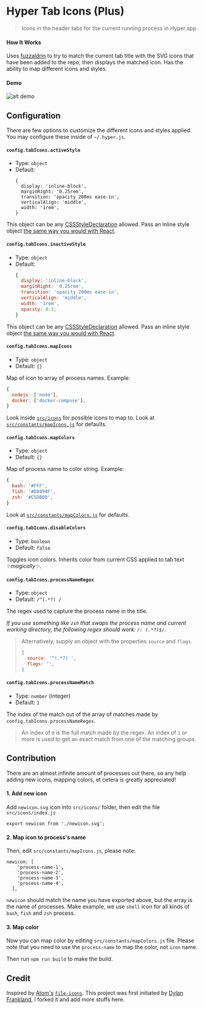 # Hyper Tab Icons (Plus)

> Icons in the header tabs for the current running process in Hyper.app.

#### How It Works

Uses [fuzzaldrin][fuzzaldrin] to try to match the current tab title with the SVG
icons that have been added to the repo, then displays the matched icon. Has the
ability to map different icons and styles.

[fuzzaldrin]: https://github.com/atom/fuzzaldrin

#### Demo

![alt demo][demo gif]

[demo gif]: http://i.giphy.com/pb6hCi4j0ErpC.gif

## Configuration

There are few options to customize the different icons and styles applied.
You may configure these inside of `~/.hyper.js`.

#### `config.tabIcons.activeStyle`

*   Type: `object`
*   Default:
    ```
    {
      display: 'inline-block',
      marginRight: '0.25rem',
      transition: 'opacity 200ms ease-in',
      verticalAlign: 'middle',
      width: '1rem',
    }
    ```

This object can be any [CSSStyleDeclaration][mdn css] allowed. Pass an inline
style object [the same way you would with React][react inline-styles].

#### `config.tabIcons.inactiveStyle`

*   Type: `object`
*   Default:
    ```js
    {
      display: 'inline-block',
      marginRight: '0.25rem',
      transition: 'opacity 200ms ease-in',
      verticalAlign: 'middle',
      width: '1rem',
      opacity: 0.3,
    }
    ```

This object can be any [CSSStyleDeclaration][mdn css] allowed. Pass an inline
style object [the same way you would with React][react inline-styles].

[mdn css]: https://developer.mozilla.org/en-US/docs/Web/API/CSSStyleDeclaration/cssText
[react inline-styles]: https://facebook.github.io/react/tips/inline-styles.html

#### `config.tabIcons.mapIcons`

*   Type: `object`
*   Default: `{}`

Map of icon to array of process names. Example:

```javascript
{
  nodejs: ['node'],
  docker: ['docker-compose'],
}
```

Look inside [`src/icons`][icons] for possible icons to map to. Look at
[`src/constants/mapIcons.js`][mapIcons] for defaults.

[icons]: https://github.com/dfrankland/hyper-tab-icons/tree/master/src/icons
[mapIcons]: https://github.com/dfrankland/hyper-tab-icons/tree/master/src/constants/mapIcons.js

#### `config.tabIcons.mapColors`

*   Type: `object`
*   Default: `{}`

Map of process name to color string. Example:

```javascript
{
  bash: '#FFF',
  fish: '#D8494F',
  zsh: '#C5DB00',
}
```

Look at [`src/constants/mapColors.js`][mapColors] for defaults.

[mapColors]: https://github.com/dfrankland/hyper-tab-icons/tree/master/src/constants/mapColors.js

#### `config.tabIcons.disableColors`

* Type: `boolean`
* Default: `false`

Toggles icon colors. Inherits color from current CSS applied to tab text
_✨magically✨_.

#### `config.tabIcons.processNameRegex`

* Type: `object`
* Default: `/^(.*?) /`

The regex used to capture the process name in the title.

_If you use something like `zsh` that swaps the process name and current working
directory, the following regex should work: `/: (.*?)$/`._

> Alternatively, supply an object with the properties `source` and `flags`.
> ```js
> {
>   source: '^(.*?) ',
>   flags: '',
> }
> ```

#### `config.tabIcons.processNameMatch`

* Type: `number` (integer)
* Default: `1`

The index of the match out of the array of matches made by
`config.tabIcons.processNameRegex`.

> An index of `0` is the full match made by the regex. An index of `1` or more
> is used to get an exact match from one of the matching groups.

## Contribution

There are an almost infinite amount of processes out there, so any help adding
new icons, mapping colors, et cetera is greatly appreciated!

#### 1. Add new icon
Add `newicon.svg` icon into `src/icons/` folder, then edit the file `src/icons/index.js`
```
export newicon from './newicon.svg';
```
#### 2. Map icon to process's name
Then, edit `src/constants/mapIcons.js`, please note:
```
newicon: [
    'process-name-1',
    'process-name-2',
    'process-name-3',
    'process-name-4',
  ],
```
`newicon` should match the name you have exported above, but the array is the name of processes. Make example, we use `shell` icon for all kinds of `bash`, `fish` and `zsh` process.
#### 3. Map color
Now you can map color by editing `src/constants/mapColors.js` file. Please note that you need to use the `process-name` to map the color, not `icon` name.

Then run `npm run build` to make the build.

## Credit

Inspired by [Atom's][atom] [`file-icons`][file-icons].
This project was first initiated by [Dylan Frankland][original-project], I forked it and add more stuffs here.

[atom]: http://atom.io/
[file-icons]: https://github.com/DanBrooker/file-icons
[original-project]: https://github.com/dfrankland/hyper-tab-icons
